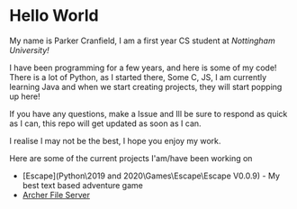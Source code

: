 # Hello World
My name is Parker Cranfield, I am a first year CS student at *Nottingham University!*

I have been programming for a few years, and here is some of my code!
There is a lot of Python, as I started there, Some C, JS, I am currently learning Java and when we start creating projects, they will start popping up here!

If you have any questions, make a Issue and Ill be sure to respond as quick as I can, this repo will get updated as soon as I can.

I realise I may not be the best, I hope you enjoy my work.

Here are some of the current projects I'am/have been working on
- [Escape](Python\2019 and 2020\Games\Escape\Escape V0.0.9) - My best text based adventure game
- [Archer File Server](https://github.com/Retr05041/Archer-FS)

